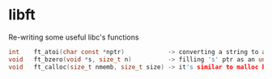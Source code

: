 # libft
Re-writing some useful libc's functions
```C
int    ft_atoi(char const *nptr)            -> converting a string to a int
void   ft_bzero(void *s, size_t n)          -> filling 's' ptr as an unsigned char by zeros (null)
void   ft_calloc(size_t nmemb, size_t size) -> it's similar to malloc but its filling the ptr with zeros
```
